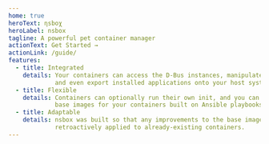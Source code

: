 ```yaml
---
home: true
heroText: ηsbοχ
heroLabel: nsbox
tagline: A powerful pet container manager
actionText: Get Started →
actionLink: /guide/
features:
  - title: Integrated
    details: Your containers can access the D-Bus instances, manipulate devices,
             and even export installed applications onto your host system.
  - title: Flexible
    details: Containers can optionally run their own init, and you can create custom
             base images for your containers built on Ansible playbooks.
  - title: Adaptable
    details: nsbox was built so that any improvements to the base images will be
             retroactively applied to already-existing containers.
---
```


